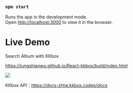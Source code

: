 ### `npm start`

Runs the app in the development mode.<br>
Open [http://localhost:3000](http://localhost:3000) to view it in the browser.


<h1>Live Demo</h1>

Search Album with KKbox 

https://jungshianwu.github.io/React-kkbox/build/index.html

<img src="https://github.com/JungShianWU/React-kkbox/blob/master/index.png"/>

KKbox API：https://docs-zhtw.kkbox.codes/docs
